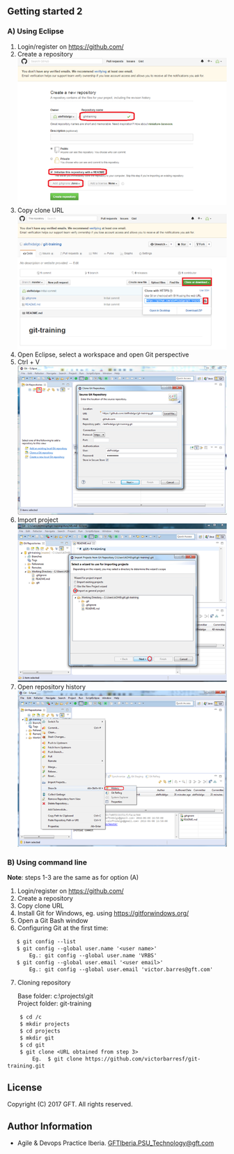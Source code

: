 ## Getting started 2
### A) Using Eclipse
 1. Login/register on https://github.com/
 2. Create a repository ![alt text](resources/img/00.png)
 3. Copy clone URL ![alt text](resources/img/01.png)
 4. Open Eclipse, select a workspace and open Git perspective
 5. Ctrl + V ![alt text](resources/img/02.png)
 6. Import project ![alt text](resources/img/03.png)
 7. Open repository history ![alt text](resources/img/04.png)

### B) Using command line
 **Note**: steps 1-3 are the same as for option (A)  
 1. Login/register on https://github.com/ 
 2. Create a repository
 3. Copy clone URL
 4. Install Git for Windows, eg. using https://gitforwindows.org/
 5. Open a Git Bash window
 6. Configuring Git at the first time:  
 ```
    $ git config --list  
    $ git config --global user.name '<user name>'   
        Eg.: git config --global user.name 'VRBS'   
    $ git config --global user.email '<user email>'  
        Eg.: git config --global user.email 'victor.barres@gft.com'    
 ```  

 7. Cloning repository


    Base folder: c:\projects\git  
    Project folder: git-training  
```
    $ cd /c  
    $ mkdir projects  
    $ cd projects  
    $ mkdir git  
    $ cd git  
    $ git clone <URL obtained from step 3>  
        Eg.  $ git clone https://github.com/victorbarresf/git-training.git  
```

## License
Copyright (C) 2017 GFT. All rights reserved.

## Author Information
* Agile & Devops Practice Iberia. GFTIberia.PSU_Technology@gft.com
